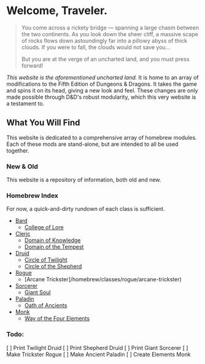 # Welcome, Traveler.
> You come across a rickety bridge — spanning a large chasm between the two continents. As you look down the sheer cliff, a massive scape of rocks flows down astoundingly far into a pillowy abyss of thick clouds. If you were to fall, the clouds would not save you...
>
> But you are at the verge of an uncharted land, and you must press forward!

*This website is the aforementioned uncharted land.* It is home to an array of modifications to the Fifth Edition of Dungeons & Dragons. It takes the game and spins it on its head, giving a new look and feel. These changes are only made possible through D&D's robust modularity, which this very website is a testament to.

## What You Will Find
This website is dedicated to a comprehensive array of homebrew modules. Each of these mods are stand-alone, but are intended to all be used together.

### New & Old
This website is a repository of information, both old and new.

### Homebrew Index
For now, a quick-and-dirty rundown of each class is sufficient.

- [Bard](/homebrew/classes/bard)
	- [College of Lore](/homebrew/classes/bard/lore)
- [Cleric](/homebrew/classes/cleric)
	- [Domain of Knowledge](/homebrew/classes/cleric/knowledge)
	- [Domain of the Tempest](/homebrew/classes/cleric/tempest)
- [Druid](/homebrew/classes/druid)
	- [Circle of Twilight](/homebrew/classes/druid/twilight)
	- [Circle of the Shepherd](/homebrew/classes/druid/shepherd)
- [Rogue](/homebrew/classes/rogue)
	- [Arcane Trickster]/homebrew/classes/rogue/arcane-trickster)
- [Sorcerer](/homebrew/classes/sorcerer)
	- [Giant Soul](/homebrew/classes/sorcerer/giant-soul)
- [Paladin](/homebrew/classes/paladin)
	- [Oath of Ancients](/homebrew/classes/ancients)
- [Monk](/homebrew/classes/monk)
	- [Way of the Four Elements](/homebrew/classes/monk/four-elements)

### Todo:
[ ] Print Twilight Druid
[ ] Print Shepherd Druid
[ ] Print Giant Sorcerer
[ ] Make Trickster Rogue
[ ] Make Ancient Paladin
[ ] Create Elements Monk